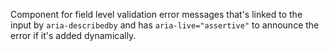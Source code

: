 Component for field level validation error messages that's linked to the input by `aria-describedby` and has `aria-live="assertive"` to announce the error if it's added dynamically.
